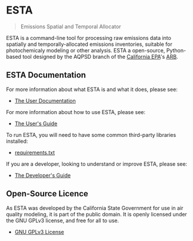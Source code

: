 # ESTA

> Emissions Spatial and Temporal Allocator

ESTA is a command-line tool for processing raw emissions data into spatially and temporally-allocated emissions inventories, suitable for photochemicaly modeling or other analysis. ESTA a open-source, Python-based tool designed by the AQPSD branch of the [California EPA](http://www.calepa.ca.gov/)'s [ARB](http://www.arb.ca.gov/homepage.htm).


## ESTA Documentation

For more information about what ESTA is and what it does, please see:

* [The User Documentation](docs/USER_DOCS.md)

For more information about how to use ESTA, please see:

* [The User's Guide](docs/USERS_GUIDE.md)

To run ESTA, you will need to have some common third-party libraries installed:

* [requirements.txt](requirements.txt)

If you are a developer, looking to understand or improve ESTA, please see:

* [The Developer's Guide](docs/DEVELOPERS.md)


## Open-Source Licence

As ESTA was developed by the California State Government for use in air quality modeling, it is part of the public domain. It is openly licensed under the GNU GPLv3 license, and free for all to use.

* [GNU GPLv3 License](LICENSE)
